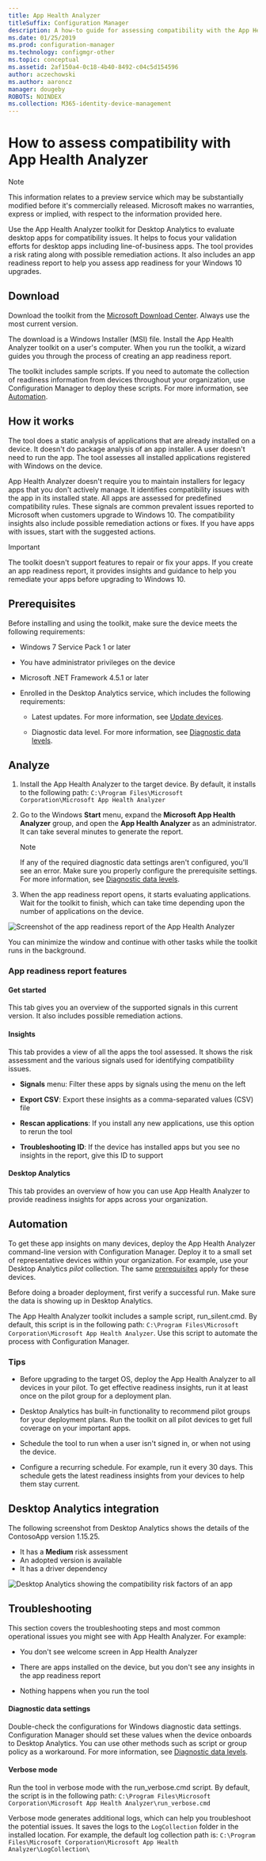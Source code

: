 ```yaml
---
title: App Health Analyzer
titleSuffix: Configuration Manager
description: A how-to guide for assessing compatibility with the App Health Analyzer in Desktop Analytics.
ms.date: 01/25/2019
ms.prod: configuration-manager
ms.technology: configmgr-other
ms.topic: conceptual
ms.assetid: 2af150a4-0c18-4b40-8492-c04c5d154596
author: aczechowski
ms.author: aaroncz
manager: dougeby
ROBOTS: NOINDEX
ms.collection: M365-identity-device-management
---
```


# How to assess compatibility with App Health Analyzer

> [!Note]  
> This information relates to a preview service which may be substantially modified before it's commercially released. Microsoft makes no warranties, express or implied, with respect to the information provided here.  

Use the App Health Analyzer toolkit for Desktop Analytics to evaluate desktop apps for compatibility issues. It helps to focus your validation efforts for desktop apps including line-of-business apps. The tool provides a risk rating along with possible remediation actions. It also includes an app readiness report to help you assess app readiness for your Windows 10 upgrades. 



## Download

Download the toolkit from the [Microsoft Download Center](http://download.microsoft.com/download/3/7/D/37D7E378-D805-4822-A712-4EADBF50FC08/AppHealthAnalyzer.zip)<!-- (https://www.microsoft.com/download/details.aspx?id=57276) -->. Always use the most current version.

The download is a Windows Installer (MSI) file. Install the App Health Analyzer toolkit on a user's computer. When you run the toolkit, a wizard guides you through the process of creating an app readiness report. 

The toolkit includes sample scripts. If you need to automate the collection of readiness information from devices throughout your organization, use Configuration Manager to deploy these scripts. For more information, see [Automation](#automation). 



## How it works

The tool does a static analysis of applications that are already installed on a device. It doesn't do package analysis of an app installer. A user doesn't need to run the app. The tool assesses all installed applications registered with Windows on the device. 

App Health Analyzer doesn't require you to maintain installers for legacy apps that you don't actively manage. It identifies compatibility issues with the app in its installed state. All apps are assessed for predefined compatibility rules. These signals are common prevalent issues reported to Microsoft when customers upgrade to Windows 10. The compatibility insights also include possible remediation actions or fixes. If you have apps with issues, start with the suggested actions.

> [!Important]  
> The toolkit doesn't support features to repair or fix your apps. If you create an app readiness report, it provides insights and guidance to help you remediate your apps before upgrading to Windows 10.  



## Prerequisites

Before installing and using the toolkit, make sure the device meets the following requirements:  

- Windows 7 Service Pack 1 or later  

- You have administrator privileges on the device  

- Microsoft .NET Framework 4.5.1 or later  

- Enrolled in the Desktop Analytics service, which includes the following requirements:  

    - Latest updates. For more information, see [Update devices](/sccm/desktop-analytics/enroll-devices#update-devices).  

    - Diagnostic data level. For more information, see [Diagnostic data levels](/sccm/desktop-analytics/enable-data-sharing#diagnostic-data-levels).  



## Analyze 

1. Install the App Health Analyzer to the target device. By default, it installs to the following path: `C:\Program Files\Microsoft Corporation\Microsoft App Health Analyzer`  

2. Go to the Windows **Start** menu, expand the **Microsoft App Health Analyzer** group, and open the **App Health Analyzer** as an administrator. It can take several minutes to generate the report.  

    > [!Note]  
    > If any of the required diagnostic data settings aren't configured, you'll see an error. Make sure you properly configure the prerequisite settings. For more information, see [Diagnostic data levels](/sccm/desktop-analytics/enable-data-sharing#diagnostic-data-levels).  

3. When the app readiness report opens, it starts evaluating applications. Wait for the toolkit to finish, which can take time depending upon the number of applications on the device.   

![Screenshot of the app readiness report of the App Health Analyzer](media/app-readiness-report-evaluating.png)

You can minimize the window and continue with other tasks while the toolkit runs in the background.


### App readiness report features

#### Get started
This tab gives you an overview of the supported signals in this current version. It also includes possible remediation actions. 

#### Insights
This tab provides a view of all the apps the tool assessed. It shows the risk assessment and the various signals used for identifying compatibility issues. 

- **Signals** menu: Filter these apps by signals using the menu on the left  

- **Export CSV**: Export these insights as a comma-separated values (CSV) file   

- **Rescan applications**: If you install any new applications, use this option to rerun the tool  

- **Troubleshooting ID**: If the device has installed apps but you see no insights in the report, give this ID to support  

#### Desktop Analytics
This tab provides an overview of how you can use App Health Analyzer to provide readiness insights for apps across your organization.



## Automation

To get these app insights on many devices, deploy the App Health Analyzer command-line version with Configuration Manager. Deploy it to a small set of representative devices within your organization. For example, use your Desktop Analytics *pilot* collection. The same [prerequisites](#prerequisites) apply for these devices.


Before doing a broader deployment, first verify a successful run. Make sure the data is showing up in Desktop Analytics. 

The App Health Analyzer toolkit includes a sample script, run_silent.cmd. By default, this script is in the following path: `C:\Program Files\Microsoft Corporation\Microsoft App Health Analyzer`. Use this script to automate the process with Configuration Manager.


### Tips

- Before upgrading to the target OS, deploy the App Health Analyzer to all devices in your pilot. To get effective readiness insights, run it at least once on the pilot group for a deployment plan.  

- Desktop Analytics has built-in functionality to recommend pilot groups for your deployment plans. Run the toolkit on all pilot devices to get full coverage on your important apps.  

- Schedule the tool to run when a user isn't signed in, or when not using the device.  

- Configure a recurring schedule. For example, run it every 30 days. This schedule gets the latest readiness insights from your devices to help them stay current.  



## Desktop Analytics integration

The following screenshot from Desktop Analytics shows the details of the ContosoApp version 1.15.25. 
- It has a **Medium** risk assessment  
- An adopted version is available  
- It has a driver dependency  

![Desktop Analytics showing the compatibility risk factors of an app](media/aha-desktop-analytics-compat-risk-factors.png)



## Troubleshooting

This section covers the troubleshooting steps and most common operational issues you might see with App Health Analyzer. For example:

- You don't see welcome screen in App Health Analyzer  

- There are apps installed on the device, but you don't see any insights in the app readiness report  

- Nothing happens when you run the tool  


#### Diagnostic data settings
Double-check the configurations for Windows diagnostic data settings. Configuration Manager should set these values when the device onboards to Desktop Analytics. You can use other methods such as script or group policy as a workaround. For more information, see [Diagnostic data levels](/sccm/desktop-analytics/enable-data-sharing#diagnostic-data-levels).  

#### Verbose mode
Run the tool in verbose mode with the run_verbose.cmd script. By default, the script is in the following path: `C:\Program Files\Microsoft Corporation\Microsoft App Health Analyzer\run_verbose.cmd`

Verbose mode generates additional logs, which can help you troubleshoot the potential issues. It saves the logs to the `LogCollection` folder in the installed location. For example, the default log collection path is: `C:\Program Files\Microsoft Corporation\Microsoft App Health Analyzer\LogCollection\`

<!--Send the logs to AHASupport, who will follow up for further investigations. --do we really want to include this in public documentation?-->

